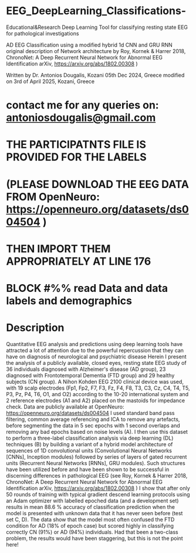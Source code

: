 # EEG_DeepLearning_Classifications-
Educational&Research Deep Learning Tool for classifying resting state EEG for pathological investigations

 AD EEG Classification using a modified hybrid 1d CNN and GRU RNN
 original description of Network architecture by Roy, Kornek & Harrer 2018, ChronoNet: A Deep Recurrent Neural Network for Abnormal EEG Identification arXiv, https://arxiv.org/abs/1802.00308 )

 Written by Dr. Antonios Dougalis, Kozani 05th Dec 2024, Greece
modified on 3rd of April 2025, Kozani, Greece

# contact me for any queries on: antoniosdougalis@gmail.com
# THE PARTICIPATNTS FILE IS PROVIDED FOR THE LABELS

# (PLEASE DOWNLOAD THE EEG DATA FROM OpenNeuro: https://openneuro.org/datasets/ds004504 )
# THEN IMPORT THEM APPROPRIATELY AT LINE 176 
# BLOCK #%% read Data and data labels and demographics

# Description
Quantitative EEG analysis and predictions using deep learning tools have attracted a lot of attention due to the powerful repercussion that they can have on diagnosis of neurological and psychiatric disease
Herein I present the analysis of a publicly available, closed eyes, resting state EEG study of 36 individuals diagnosed with Alzheimer's disease (AD group), 23 diagnosed with Frontotemporal Dementia (FTD group) and 29 healthy subjects (CN group). A Nihon Kohden EEG 2100 clinical device was used, with 19 scalp electrodes (Fp1, Fp2, F7, F3, Fz, F4, F8, T3, C3, Cz, C4, T4, T5, P3, Pz, P4, T6, O1, and O2) according to the 10-20 international system and 2 reference electrodes (A1 and A2) placed on the mastoids for impedance check. Data are publicly available at OpenNeuro: https://openneuro.org/datasets/ds004504 
I used standard band pass filtering, common average referencing and ICA to remove any artefacts, before segmenting the data in 5 sec epochs with 1 second overlaps and removing any bad epochs based on noise levels (A). 
I then use this dataset to perform a three-label classification analysis via deep learning (DL) techniques (B) by building a variant of a hybrid model architecture of sequences of 1D convolutional units (Convolutional Neural Networks [CNNs], Inception modules) followed by series of layers of gated recurrent units (Recurrent Neural Networks [RNNs], GRU modules). Such structures have been utilized before and have been shown to be successful in discerning differences in pathological EEG (see Roy, Kornek & Harrer 2018, ChronoNet: A Deep Recurrent Neural Network for Abnormal EEG Identification arXiv, https://arxiv.org/abs/1802.00308 ) 
I show that after only 50 rounds of training with typical gradient descend learning protocols using an Adam optimizer with labelled epoched data (and a development set) results in mean 88.6 % accuracy of classification prediction when the model is presented with unknown data that it has never seen before (test set C, D). The data show that the model most often confused the FTD condition for AD (18% of epoch case) but scored highly in classifying correctly CN (91%) or AD (94%) individuals. Had that been a two-class problem, the results would have been staggering, but this is not the point here!

